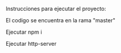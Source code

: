 Instrucciones para ejecutar el proyecto:

El codigo se encuentra en la rama "master"

Ejecutar npm i

Ejecutar http-server
